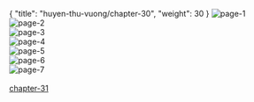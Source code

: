 { "title": "huyen-thu-vuong/chapter-30", "weight": 30 }
<img src="huyen-thu-vuong_0030_01-cc63f6dcae96069055bf9a444ef9a0f7.webp" alt="page-1" origin="https://3.bp.blogspot.com/-v4S9x2gz2Bk/Vy7NJixMkVI/AAAAAAAG2Mg/SGDKN4QDAmI/s0/Huyen-Thu-Vuong-Chapter-30-P-2.jpg"><br/>
<img src="huyen-thu-vuong_0030_02-0be9796418ef11de7eabbf7aeb17753a.webp" alt="page-2" origin="https://3.bp.blogspot.com/-1eFCqg_-mDY/Vy7NKfsLVmI/AAAAAAAG2Mk/g-2tfy8yKPY/s0/Huyen-Thu-Vuong-Chapter-30-P-3.jpg"><br/>
<img src="huyen-thu-vuong_0030_03-db880e36357771ca6b36a1eb4a01849e.webp" alt="page-3" origin="https://3.bp.blogspot.com/-KvaRVm-cwtE/Vy7NLL7g7MI/AAAAAAAG2Mo/8-zcm5uEjac/s0/Huyen-Thu-Vuong-Chapter-30-P-4.jpg"><br/>
<img src="huyen-thu-vuong_0030_04-ecb19429934019aad82421e3a99f964e.webp" alt="page-4" origin="https://3.bp.blogspot.com/-p2Hr9-lO1bo/Vy7NMPqbZ2I/AAAAAAAG2Ms/O7YbZf_dWB0/s0/Huyen-Thu-Vuong-Chapter-30-P-5.jpg"><br/>
<img src="huyen-thu-vuong_0030_05-92bbae1bf789b895d6ef6b08e6f407b1.webp" alt="page-5" origin="https://3.bp.blogspot.com/-RQn-tOVoCjw/Vy7NM1MskKI/AAAAAAAG2Mw/i-w_WImarDw/s0/Huyen-Thu-Vuong-Chapter-30-P-6.jpg"><br/>
<img src="huyen-thu-vuong_0030_06-75fe1d50a681183b185a0f9a28488a54.webp" alt="page-6" origin="https://3.bp.blogspot.com/-Qvfi5TOnEeQ/Vy7NOFxKgxI/AAAAAAAG2M0/_iusVLYAoNs/s0/Huyen-Thu-Vuong-Chapter-30-P-7.jpg"><br/>
<img src="huyen-thu-vuong_0030_07-45e8ec3da10cbdb3e87ce934c04b7b2f.webp" alt="page-7" origin="https://3.bp.blogspot.com/-CjOtNYJktaw/Vy7NPI1jqNI/AAAAAAAG2M4/WBRNUZZ42yU/s0/Huyen-Thu-Vuong-Chapter-30-P-8.jpg"><br/>
<br/><a class="nextchap" href="/huyen-thu-vuong/chapter-31">chapter-31</a>
